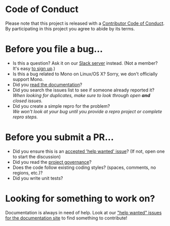 # Code of Conduct

Please note that this project is released with a [Contributor Code of Conduct](http://www.dotnetfoundation.org/code-of-conduct). By participating in this project you agree to abide by its terms.

# Before you file a bug...

* Is this a question? Ask it on our [Slack server](https://xunit.slack.com) instead. (Not a member? It's easy [to sign up](https://xunit-slackin.herokuapp.com/).)
* Is this a bug related to Mono on Linux/OS X? Sorry, we don't officially support Mono.
* Did you [read the documentation](https://xunit.github.io/)?
* Did you search the issues list to see if someone already reported it?<br />_When looking for duplicates, make sure to look through open **and** closed issues._
* Did you create a simple repro for the problem?<br />_We won't look at your bug until you provide a repro project or complete repro steps._

# Before you submit a PR...

* Did you ensure this is an [accepted 'help wanted' issue](https://github.com/xunit/xunit/issues?q=is%3Aopen+is%3Aissue+label%3A%22help+wanted%22)? (If not, open one to start the discussion)
* Did you read the [project governance](https://xunit.github.io/governance.html)?
* Does the code follow existing coding styles? (spaces, comments, no regions, etc.)?
* Did you write unit tests?

# Looking for something to work on?

Documentation is always in need of help. Look at our ["help wanted" issues for the documentation site](https://github.com/xunit/xunit/issues?q=is%3Aopen+is%3Aissue+label%3A%22help+wanted%22) to find something to contribute!
